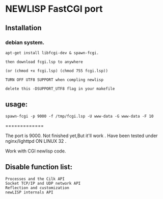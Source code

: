 NEWLISP FastCGI port
=============

Installation
-----------

###	debian system.

	apt-get install libfcgi-dev & spawn-fcgi.
		
	then download fcgi.lsp to anywhere
	
	(or (chmod +x fcgi.lsp) (chmod 755 fcgi.lsp))
	
	TURN OFF UTF8 SUPPORT when compling newlisp

	delete this -DSUPPORT_UTF8 flag in your makefile

usage:
-----

	spawn-fcgi -p 9000 -f /tmp/fcgi.lsp -U www-data -G www-data -F 10


=============

The port is 9000. 
Not finished yet,But it'll work .
Have been tested under nginx/lighttpd ON LINUX 32 .

Work with CGI newlisp code.

Disable function list:
-----

	Processes and the Cilk API
	Socket TCP/IP and UDP network API 
	Reflection and customization 
	newLISP internals API
